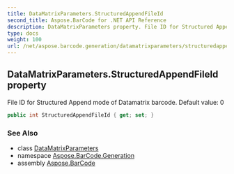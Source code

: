 ```yaml
---
title: DataMatrixParameters.StructuredAppendFileId
second_title: Aspose.BarCode for .NET API Reference
description: DataMatrixParameters property. File ID for Structured Append mode of Datamatrix barcode. Default value 0
type: docs
weight: 100
url: /net/aspose.barcode.generation/datamatrixparameters/structuredappendfileid/
---
```

## DataMatrixParameters.StructuredAppendFileId property

File ID for Structured Append mode of Datamatrix barcode. Default value: 0

```csharp
public int StructuredAppendFileId { get; set; }
```

### See Also

* class [DataMatrixParameters](../)
* namespace [Aspose.BarCode.Generation](../../datamatrixparameters/)
* assembly [Aspose.BarCode](../../../)


